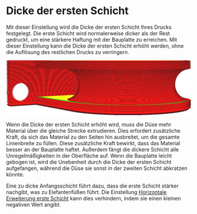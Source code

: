 Dicke der ersten Schicht
====
Mit dieser Einstellung wird die Dicke der ersten Schicht Ihres Drucks festgelegt. Die erste Schicht wird normalerweise dicker als der Rest gedruckt, um eine stärkere Haftung mit der Bauplatte zu erreichen. Mit dieser Einstellung kann die Dicke der ersten Schicht erhöht werden, ohne die Auflösung des restlichen Drucks zu verringern.

<!--screenshot {
"image_path": "layer_height_0.png",
"models": [
    {
        "script": "rolling_blind_spacer.scad",
        "transformation": ["scale(0.5)"]
    }
],
"camera_position": [39, 28, 5],
"settings": {"layer_height_0": 0.3},
"colours": 32
}-->
![Die erste Schicht ist dicker als die übrigen Schichten](../images/layer_height_0.png)

Wenn die Dicke der ersten Schicht erhöht wird, muss die Düse mehr Material über die gleiche Strecke extrudieren. Dies erfordert zusätzliche Kraft, da sich das Material zu den Seiten hin ausbreitet, um die gesamte Linienbreite zu füllen. Diese zusätzliche Kraft bewirkt, dass das Material besser an der Bauplatte haftet. Außerdem fängt die dickere Schicht alle Unregelmäßigkeiten in der Oberfläche auf. Wenn die Bauplatte leicht gebogen ist, wird die Unebenheit durch die Dicke der ersten Schicht aufgefangen, während die Düse sie sonst in der zweiten Schicht abkratzen könnte.

Eine zu dicke Anfangsschicht führt dazu, dass die erste Schicht stärker nachgibt, was zu Elefantenfüßen führt. Die Einstellung [Horizontale Erweiterung erste Schicht](../shell/xy_offset_layer_0.md) kann dies verhindern, indem sie einen kleinen negativen Wert angibt.